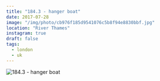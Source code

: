 ```yaml
---
title: "184.3 - hanger boat"
date: 2017-07-28
image: "/img/photo/cb976f185d9541076c5b8f94e8830bbf.jpg"
location: "River Thames"
instagram: true
draft: false
tags:
  - london
  - uk
---
```


![184.3 - hanger boat](/img/photo/cb976f185d9541076c5b8f94e8830bbf.jpg)
